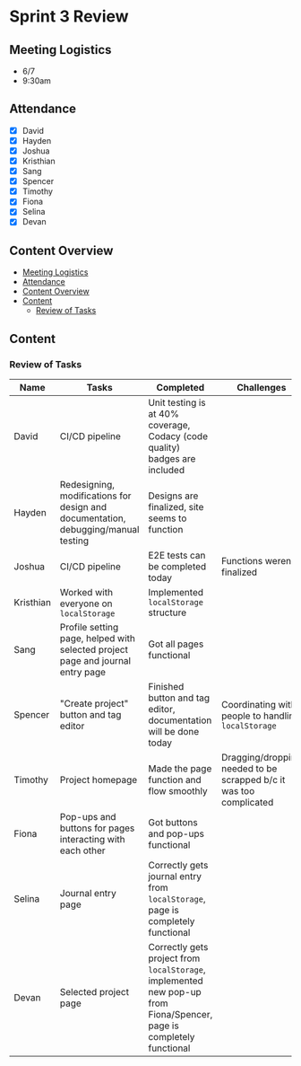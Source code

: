 # Sprint 3 Review

## Meeting Logistics
- 6/7
- 9:30am

## Attendance
- [x] David
- [x] Hayden
- [x] Joshua
- [x] Kristhian
- [x] Sang
- [x] Spencer
- [x] Timothy
- [x] Fiona
- [x] Selina
- [x] Devan

## Content Overview
- [Meeting Logistics](#meeting-logistics)
- [Attendance](#attendance)
- [Content Overview](#content-overview)
- [Content](#content)
  - [Review of Tasks](#review-of-tasks)

## Content


### Review of Tasks
| Name | Tasks | Completed | Challenges |
| --- | --- | --- | --- |
| David | CI/CD pipeline | Unit testing is at 40% coverage, Codacy (code quality) badges are included |  |
| Hayden | Redesigning, modifications for design and documentation, debugging/manual testing | Designs are finalized, site seems to function |  |
| Joshua | CI/CD pipeline | E2E tests can be completed today | Functions weren't finalized |
| Kristhian | Worked with everyone on `localStorage` | Implemented `localStorage` structure |  |
| Sang | Profile setting page, helped with selected project page and journal entry page | Got all pages functional |  |
| Spencer | "Create project" button and tag editor | Finished button and tag editor, documentation will be done today | Coordinating with people to handling `localStorage` |
| Timothy | Project homepage | Made the page function and flow smoothly | Dragging/dropping needed to be scrapped b/c it was too complicated |
| Fiona | Pop-ups and buttons for pages interacting with each other | Got buttons and pop-ups functional |  |
| Selina | Journal entry page | Correctly gets journal entry from `localStorage`, page is completely functional |  |
| Devan | Selected project page | Correctly gets project from `localStorage`, implemented new pop-up from Fiona/Spencer, page is completely functional |  |
